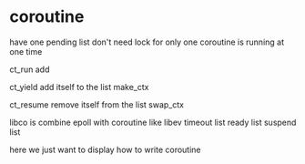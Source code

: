 # coroutine

have one pending list
don't need lock for only one coroutine is running at one time




ct_run
    add

ct_yield
    add itself to the list
    make_ctx


ct_resume 
    remove itself from the list
    swap_ctx

libco is combine epoll with coroutine
like libev
timeout list
ready list
suspend list

here we just want to display how to write coroutine